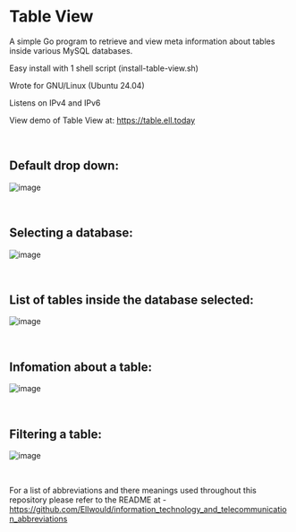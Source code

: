 # Table View
A simple Go program to retrieve and view meta information about tables inside various MySQL databases.

Easy install with 1 shell script (install-table-view.sh)

Wrote for GNU/Linux (Ubuntu 24.04)

Listens on IPv4 and IPv6

View demo of Table View at: https://table.ell.today

<br>

## Default drop down:

![image](https://github.com/Ellwould/table-view/blob/main/image/default.jpg)

<br>

## Selecting a database:

![image](https://github.com/Ellwould/table-view/blob/main/image/select-database.jpg)

<br>

## List of tables inside the database selected:

![image](https://github.com/Ellwould/table-view/blob/main/image/table-list.jpg)

<br>

## Infomation about a table:

![image](https://github.com/Ellwould/table-view/blob/main/image/table-info.jpg)

<br>

## Filtering a table:

![image](https://github.com/Ellwould/table-view/blob/main/image/filter-table.jpg)

<br>

For a list of abbreviations and there meanings used throughout this repository please refer to the README at - https://github.com/Ellwould/information_technology_and_telecommunication_abbreviations
